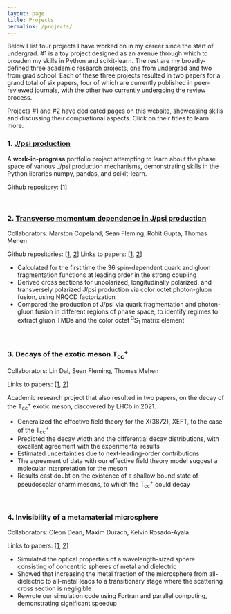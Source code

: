 ```yaml
---
layout: page
title: Projects
permalink: /projects/
---
```


Below I list four projects I have worked on in my career since the start of undergrad.  #1 is a toy project designed as an avenue through which to broaden my skills in Python and scikit-learn.  The rest are my broadly-defined three academic research projects, one from undergrad and two from grad school.  Each of these three projects resulted in two papers for a grand total of six papers, four of which are currently published in peer-reviewed journals, with the other two currently undergoing the review process. 

Projects #1 and #2 have dedicated pages on this website, showcasing skills and discussing their compuational aspects.  Click on their titles to learn more.

### 1. [J/psi production](proj-1.markdown)
A **work-in-progress** portfolio project attempting to learn about the phase space of various J/psi production mechanisms, demonstrating skills in the Python libraries numpy, pandas, and scikit-learn.

Github repository: [[1](https://github.com/reedhodges/portfolio_Jpsi)]

<br />

### 2. [Transverse momentum dependence in J/psi production](mathematica-proj.markdown)

Collaborators: Marston Copeland, Sean Fleming, Rohit Gupta, Thomas Mehen

Github repositories: [[1](https://github.com/reedhodges/JPsi_TMDFFs), [2](https://github.com/reedhodges/JPsi_Production_NRQCD)]
Links to papers: [[1](https://arxiv.org/pdf/2308.08605), [2](https://arxiv.org/pdf/2310.13737)]
 
- Calculated for the first time the 36 spin-dependent quark and gluon fragmentation functions at leading order in the strong coupling 
- Derived cross sections for unpolarized, longitudinally polarized, and transversely polarized J/psi production via color octet photon-gluon fusion, using NRQCD factorization
- Compared the production of J/psi via quark fragmentation and photon-gluon fusion in different regions of phase space, to identify regimes to extract gluon TMDs and the color octet <sup>3</sup>S<sub>1</sub> matrix element

<br />

### 3. Decays of the exotic meson T<sub>cc</sub><sup>+</sup>

Collaborators: Lin Dai, Sean Fleming, Thomas Mehen

Links to papers: [[1](https://arxiv.org/pdf/2109.02188), [2](https://arxiv.org/pdf/2301.11950)]

Academic research project that also resulted in two papers, on the decay of the T<sub>cc</sub><sup>+</sup> exotic meson, discovered by LHCb in 2021. 
- Generalized the effective field theory for the X(3872), XEFT, to the case of the T<sub>cc</sub><sup>+</sup>  
- Predicted the decay width and the differential decay distributions, with excellent agreement with the experimental results
- Estimated uncertainties due to next-leading-order contributions
- The agreement of data with our effective field theory model suggest a molecular interpretation for the meson
- Results cast doubt on the existence of a shallow bound state of pseudoscalar charm mesons, to which the T<sub>cc</sub><sup>+</sup> could decay

<br />

### 4. Invisibility of a metamaterial microsphere

Collaborators: Cleon Dean, Maxim Durach, Kelvin Rosado-Ayala

Links to papers: [[1](https://arxiv.org/ftp/arxiv/papers/1612/1612.00268.pdf), [2](http://shodor.org/media/content/jocse/volume8/issue3/hodges_final.pdf)]

- Simulated the optical properties of a wavelength-sized sphere consisting of concentric spheres of metal and dielectric
- Showed that increasing the metal fraction of the microsphere from all-dielectric to all-metal leads to a transitionary stage where the scattering cross section is negligible
- Rewrote our simulation code using Fortran and parallel computing, demonstrating significant speedup


